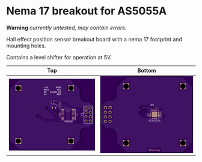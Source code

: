 Nema 17 breakout for AS5055A
==================

**Warning** _currently untested, may contain errors._

Hall effect position sensor breakout board with a nema 17 footprint and mounting holes.

Contains a level shifter for operation at 5V.

| Top | Bottom |
|---|---|
|![PCBfront]|![PCBback]|

[PCBfront]: front.png "PCB front"
[PCBback]: back.png "PCB Back"
